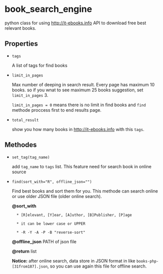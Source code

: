 # book_search_engine
python class for using http://it-ebooks.info API to download free best relevant books.

Properties
----------
- ``tags``

    A list of tags for find books

- ``limit_in_pages``

    Max number of deeping in search result. Every page has maximum 10 books. so if you wnat to see maximum 25 books suggestion, set ``limit_in_pages``  3.
    
    ``limit_in_pages = 0`` means there is no limit in find books and ``find`` methode proccess first to end results page.

- ``total_result``

    show you how many books in http://it-ebooks.info with this ``tags``.

Methodes
--------
- ``set_tag(tag_name)``

    add ``tag_name`` to ``tags`` list. This feature need for search book in online source

- ``find(sort_with="R", offline_json="")``

    Find best books and sort them for you. This methode can search online or use older JSON file (older online search).

    **@sort_with**

        * [R]elevant, [Y]ear, [A]uthor, [B]Publisher, [P]age

        * it can be lower case or UPPER

        * -R -Y -A -P -B "reverse-sort"

    **@offline_json**    PATH of json file

    **@return**        list

    **Notice:** after online search, data store in JSON format in  like ``books-php-[31from187].json``, so you can use again this file for offline search.





 

